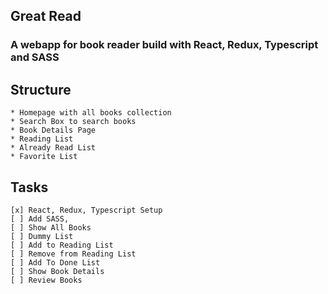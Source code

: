 ## Great Read

### A webapp for book reader build with React, Redux, Typescript and SASS

## Structure

    * Homepage with all books collection
    * Search Box to search books
    * Book Details Page
    * Reading List
    * Already Read List
    * Favorite List

## Tasks

    [x] React, Redux, Typescript Setup
    [ ] Add SASS,
    [ ] Show All Books
    [ ] Dummy List
    [ ] Add to Reading List
    [ ] Remove from Reading List
    [ ] Add To Done List
    [ ] Show Book Details
    [ ] Review Books
